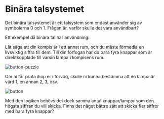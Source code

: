 # Binära talsystemet

Det binära talsystemet är ett talsystem som endast använder sig av symbolerna 0 och 1. Frågan är, varför skulle det vara användbart?

Ett exempel då binära tal har användning:

Låt säga att din kompis är i ett annat rum, och du måste förmedla en livsviktig siffra till dem. Till din förfogan har du bara fyra knappar som är direktkopplade till varsin lampa i kompisens rum.

![button-puzzle](/media/button-puzzle.svg)

Om ni får prata ihop er i förväg, skulle ni kunna bestämma att en lampa är värd 1, en annan 2, 3, osv.

![button](/media/buttons-naive.svg)

Med den logiken behövs det dock samma antal knappar/lampor som den högsta siffran du vill skicka. Finns det något bättre sätt att skicka fler siffror med bara fyra knappar?
